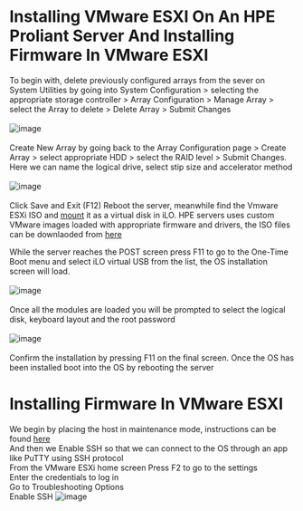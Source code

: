 # Installing VMware ESXI On An HPE Proliant Server And Installing Firmware In VMware ESXI

To begin with, delete previously configured arrays from the sever on System Utilities by going into System Configuration > selecting the appropriate storage controller > Array Configuration > Manage Array > select the Array to delete > Delete Array > Submit Changes
<br>
<br>
![image](https://github.com/fayas1290/ESXI-Lab/assets/157561213/4c0ba2ed-fd81-4f9f-97d7-554e419e07ab)
<br>
<br>
Create New Array by going back to the Array Configuration page > Create Array > select appropriate HDD > select the RAID level  > Submit Changes. Here we can name the logical drive, select stip size and accelerator method
<br>
<br>
![image](https://github.com/fayas1290/ESXI-Lab/assets/157561213/e765e0d5-79eb-4a5a-b7f9-8df6dfe2ccbc)
<br>
<br>
Click Save and Exit (F12)
Reboot the server, meanwhile find the Vmware ESXi ISO and [mount](https://kb.leaseweb.com/products/dedicated-server/remote-management-of-your-dedicated-server/attaching-iso-to-virtual-console-ilo-4) it as a virtual disk in iLO. HPE servers uses custom VMware images loaded with appropriate firmware and drivers, the ISO files can be downlaoded from [here](https://www.hpe.com/in/en/servers/hpe-esxi.html)

While the server reaches the POST screen press F11 to go to the One-Time Boot menu and select iLO virtual USB from the list, the OS installation screen will load.
<br>
<br>
![image](https://github.com/fayas1290/ESXI-Lab/assets/157561213/a7f4b55f-d8bf-40f0-b75e-d9bfbacdce43)
<br>
<br>
Once all the modules are loaded you will be prompted to select the logical disk, keyboard layout and the root password
<br>
<br>
![image](https://github.com/fayas1290/ESXI-Lab/assets/157561213/a0903a0c-a732-4190-b5a9-61cd7c6409c6)
<br>
<br>
Confirm the installation by pressing F11 on the final screen.
Once the OS has been installed boot into the OS by rebooting the server

# Installing Firmware In VMware ESXI
We begin by placing the host in maintenance mode, instructions can be found [here](https://docs.vmware.com/en/VMware-vSphere/7.0/com.vmware.vsphere.resmgmt.doc/GUID-8F705E83-6788-42D4-93DF-63A2B892367F.html)
<br>
And then we Enable SSH so that we can connect to the OS through an app like PuTTY using SSH protocol
<br>
From the VMware ESXi home screen Press F2 to go to the settings<br>
Enter the credentials to log in<br>
Go to Troubleshooting Options<br>
Enable SSH
![image](https://github.com/fayas1290/ESXI-Lab/assets/157561213/ad9c0afc-1fa6-4e25-8f1c-e26ad717ce46)









